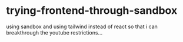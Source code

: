 # trying-frontend-through-sandbox
using sandbox and using tailwind instead of react so that i can breakthrough the youtube restrictions...
